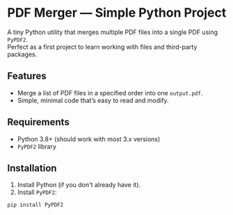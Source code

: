 # PDF Merger — Simple Python Project

A tiny Python utility that merges multiple PDF files into a single PDF using `PyPDF2`.  
Perfect as a first project to learn working with files and third-party packages.

## Features
- Merge a list of PDF files in a specified order into one `output.pdf`.
- Simple, minimal code that’s easy to read and modify.

## Requirements
- Python 3.8+ (should work with most 3.x versions)
- `PyPDF2` library

## Installation

1. Install Python (if you don't already have it).
2. Install `PyPDF2`:
```bash
pip install PyPDF2
